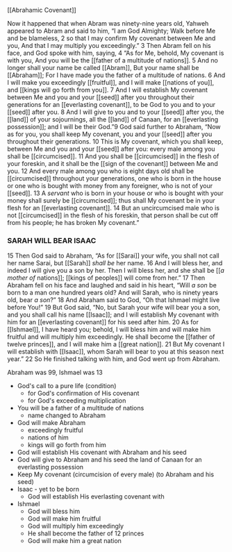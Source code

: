 [[Abrahamic Covenant]]

Now it happened that when Abram was ninety-nine years old, Yahweh appeared to Abram and said to him,
“I am God Almighty;
Walk before Me and be blameless,
2 so that I may confirm My covenant between Me and you, And that I may multiply you exceedingly.”
3 Then Abram fell on his face, and God spoke with him, saying, 4 “As for Me, behold, My covenant is with you, And you will be the [[father of a multitude of nations]].
5 And no longer shall your name be called [[Abram]],
But your name shall be [[Abraham]];
For I have made you the father of a multitude of nations.
6 And I will make you exceedingly [[fruitful]], and I will make [[nations of you]], and [[kings will go forth from you]]. 7 And I will establish My covenant between Me and you and your [[seed]] after you throughout their generations for an [[everlasting covenant]], to be God to you and to your [[seed]] after you. 8 And I will give to you and to your [[seed]] after you, the [[land]] of your sojournings, all the [[land]] of Canaan, for an [[everlasting possession]]; and I will be their God.”9 God said further to Abraham, “Now as for you, you shall keep My covenant, you and your [[seed]] after you throughout their generations. 10 This is My covenant, which you shall keep, between Me and you and your [[seed]] after you: every male among you shall be [[circumcised]]. 11 And you shall be [[circumcised]] in the flesh of your foreskin, and it shall be the [[sign of the covenant]] between Me and you. 12 And every male among you who is eight days old shall be [[circumcised]] throughout your generations, one who is born in the house or one who is bought with money from any foreigner, who is not of your [[seed]]. 13 A _servant_ who is born in your house or who is bought with your money shall surely be [[circumcised]]; thus shall My covenant be in your flesh for an [[everlasting covenant]]. 14 But an uncircumcised male who is not [[circumcised]] in the flesh of his foreskin, that person shall be cut off from his people; he has broken My covenant.”

### SARAH WILL BEAR ISAAC

15 Then God said to Abraham, “As for [[Sarai]] your wife, you shall not call her name Sarai, but [[Sarah]] _shall be_ her name. 16 And I will bless her, and indeed I will give you a son by her. Then I will bless her, and she shall be [[_a mother of_ nations]]; [[kings of peoples]] will come from her.” 17 Then Abraham fell on his face and laughed and said in his heart, “Will _a son_ be born to a man one hundred years old? And will Sarah, who is ninety years old, bear _a son_?” 18 And Abraham said to God, “Oh that Ishmael might live before You!” 19 But God said, “No, but Sarah your wife will bear you a son, and you shall call his name [[Isaac]]; and I will establish My covenant with him for an [[everlasting covenant]] for his seed after him. 20 As for [[Ishmael]], I have heard you; behold, I will bless him and will make him fruitful and will multiply him exceedingly. He shall become the [[father of twelve princes]], and I will make him a [[great nation]]. 21 But My covenant I will establish with [[Isaac]], whom Sarah will bear to you at this season next year.” 22 So He finished talking with him, and God went up from Abraham.

Abraham was 99, Ishmael was 13

- God's call to a pure life (condition)
	- for God's confirmation of His covenant
	- for God's exceeding multiplication
- You will be a father of a multitude of nations
	- name changed to Abraham
- God will make Abraham
	- exceedingly fruitful
	- nations of him
	- kings will go forth from him
- God will establish His covenant with Abraham and his seed 
- God will give to Abraham and his seed the land of Canaan for an everlasting possession
- Keep My covenant (circumcision of every male) (to Abraham and his seed)
- Isaac - yet to be born
	- God will establish His everlasting covenant with	 
- Ishmael
	- God will bless him
	- God will make him fruitful
	- God will multiply him exceedingly
	- He shall become the father of 12 princes
	- God will make him a great nation
